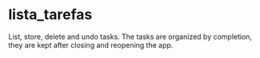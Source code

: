 # lista_tarefas

List, store, delete and undo tasks. The tasks are organized by completion, they are kept after closing and reopening the app.

<p>
    <img src="">
</p>